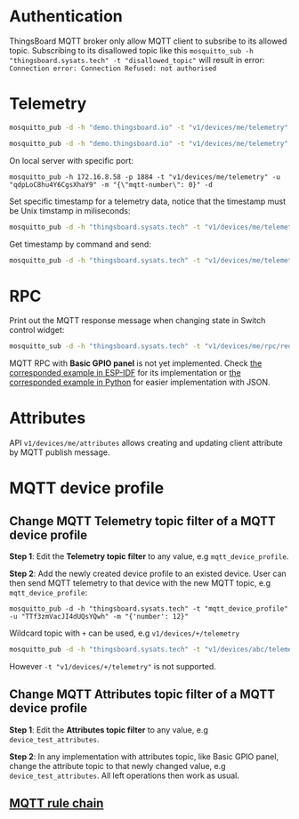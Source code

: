 # Authentication

ThingsBoard MQTT broker only allow MQTT client to subsribe to its allowed topic. Subscribing to its disallowed topic like this ``mosquitto_sub -h "thingsboard.sysats.tech" -t "disallowed_topic"`` will result in error: ``Connection error: Connection Refused: not authorised``

# Telemetry

```sh
mosquitto_pub -d -h "demo.thingsboard.io" -t "v1/devices/me/telemetry" -u "O0kt6xUl6cTGv9RM7M9P" -f "telemetry-data-as-object.json"
```

```sh
mosquitto_pub -d -h "demo.thingsboard.io" -t "v1/devices/me/telemetry" -u "O0kt6xUl6cTGv9RM7M9P" -m "{'uid': 12}"
```

On local server with specific port:

```shell
mosquitto_pub -h 172.16.8.58 -p 1884 -t "v1/devices/me/telemetry" -u "qdpLoC8hu4Y6CgsXhaY9" -m "{\"mqtt-number\": 0}" -d
```

Set specific timestamp for a telemetry data, notice that the timestamp must be Unix timstamp in miliseconds:

```sh
mosquitto_pub -d -h "thingsboard.sysats.tech" -t "v1/devices/me/telemetry" -u "rg6k7jyrX31SB36fgH9i" -m "{'ts':1451649600512, "values":{'number':1234}}"
```

Get timestamp by command and send:

```sh
mosquitto_pub -d -h "thingsboard.sysats.tech" -t "v1/devices/me/telemetry" -u "rg6k7jyrX31SB36fgH9i" -m "{'ts':$(($(date +%s%N)/1000000)), 'values':{'value':'Hello, World !'}}"
```

# RPC

Print out the MQTT response message when changing state in Switch control widget:

```sh
mosquitto_sub -d -h "thingsboard.sysats.tech" -t "v1/devices/me/rpc/request/+" -u "TTf3zmVacJI4dUQsYQwh"
```

MQTT RPC with **Basic GPIO panel** is not yet implemented. Check [the corresponded example in ESP-IDF](https://github.com/TranPhucVinh/ESP-IDF/blob/master/Platforms%20interaction/ThingsBoard/MQTT/rpc_gpio_control.c) for its implementation or [the corresponded example in Python](https://github.com/TranPhucVinh/Python/blob/master/Platforms%20interaction/ThingsBoard/MQTT.md#rpc) for easier implementation with JSON.

# Attributes

API ``v1/devices/me/attributes`` allows creating and updating client attribute by MQTT publish message.

# MQTT device profile

## Change MQTT Telemetry topic filter of a MQTT device profile

**Step 1**:  Edit the **Telemetry topic filter** to any value, e.g ``mqtt_device_profile``.

**Step 2**: Add the newly created device profile to an existed device. User can then send MQTT telemetry to that device with the new MQTT topic, e.g ``mqtt_device_profile``:

```
mosquitto_pub -d -h "thingsboard.sysats.tech" -t "mqtt_device_profile" -u "TTf3zmVacJI4dUQsYQwh" -m "{'number': 12}"
```

Wildcard topic with ``+`` can be used, e.g ``v1/devices/+/telemetry``

```sh
mosquitto_pub -d -h "thingsboard.sysats.tech" -t "v1/devices/abc/telemetry" -u "TTf3zmVacJI4dUQsYQwh" -m "{'number': 'abv'}"
```

However ``-t "v1/devices/+/telemetry"`` is not supported.

## Change MQTT Attributes topic filter of a MQTT device profile

**Step 1**:  Edit the **Attributes topic filter** to any value, e.g ``device_test_attributes``.

**Step 2**: In any implementation with attributes topic, like Basic GPIO panel, change the attribute topic to that newly changed value, e.g ``device_test_attributes``. All left operations then work as usual. 

## [MQTT rule chain](https://github.com/TranPhucVinh/Linux-Shell/blob/master/Platforms%20interaction/ThingsBoard/Rule%20chain/MQTT.md)
